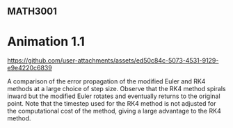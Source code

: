 ## MATH3001

# Animation 1.1

https://github.com/user-attachments/assets/ed50c84c-5073-4531-9129-e9e4220c6839

A comparison of the error propagation of the modified Euler and RK4 methods at a large choice of step size. Observe that the RK4 method spirals inward but the modified Euler rotates and eventually returns to the original point. Note that the timestep used for the RK4 method is not adjusted for the computational cost of the method, giving a large advantage to the RK4 method.
